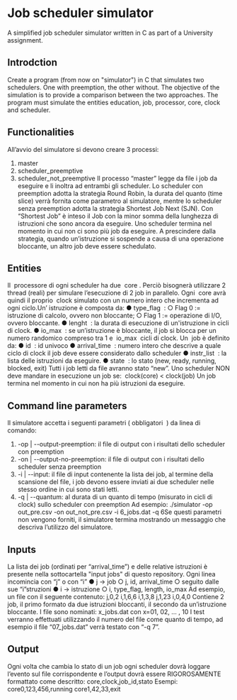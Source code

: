 # Job scheduler simulator
A simplified job scheduler simulator written in C as part of a University assignment.

## Introdction
Create a program (from now on "simulator") in C that simulates two schedulers.
One with preemption, the other without.
The objective of the simulation is to provide a comparison between the two approaches.
The program must simulate the entities education, job, processor, core, clock and scheduler.

## Functionalities
All’avvio del simulatore si devono creare 3 processi:
1. master
2. scheduler_preemptive
3. scheduler_not_preemptive
Il processo “master” legge da file i job da eseguire e li inoltra ad entrambi gli scheduler.
Lo scheduler con preemption adotta la strategia Round Robin, la durata del quanto (time
slice) verrà fornita come parametro al simulatore, mentre lo scheduler senza preemption
adotta la strategia Shortest Job Next (SJN).
Con “Shortest Job” è inteso il Job con la minor somma della lunghezza di istruzioni che sono
ancora da eseguire.
Uno scheduler termina nel momento in cui non ci sono più job da eseguire.
A prescindere dalla strategia, quando un’istruzione si sospende a causa di una operazione
bloccante, un altro job deve essere schedulato.

## Entities
Il ​ processore​ di ogni scheduler ha due ​ core​ . Perciò bisognerà utilizzare 2 thread (reali) per
simulare l’esecuzione di 2 job in parallelo. Ogni ​ core​ avrà quindi il proprio ​ clock​ simulato con
un numero intero che incrementa ad ogni ciclo.Un’​ istruzione​ è composta da:
● type_flag ​ :
○ Flag 0 := istruzione di calcolo, ovvero non bloccante;
○ Flag 1 := operazione di I/O, ovvero bloccante.
● lenght ​ : la durata di esecuzione di un'istruzione in cicli di clock.
● io_max ​ : se un’istruzione è bloccante, il job si blocca per un numero randomico
compreso tra 1 e ​ io_max ​ cicli di clock.
Un ​ job​ è definito da:
● id ​ : id univoco
● arrival_time ​ : numero intero che descrive a quale ciclo di clock il job deve essere
considerato dallo scheduler
● instr_list ​ : la lista delle istruzioni da eseguire.
● state ​ : lo stato (new, ready, running, blocked, exit)
Tutti i job letti da file avranno stato “new”.
Uno scheduler NON deve mandare in esecuzione un job se: ​ clock(core) < clock(job)
Un job termina nel momento in cui non ha più istruzioni da eseguire.


## Command line parameters
Il simulatore accetta i seguenti parametri (​ obbligatori ​ ) da linea di comando:
1. -op | --output-preemption: il file di output con i risultati dello scheduler con preemption
2. -on | --output-no-preemption: il file di output con i risultati dello scheduler senza
preemption
3. -i | --input: il file di input contenente la lista dei job, al termine della scansione del file,
i job devono essere inviati ai due scheduler nelle stesso ordine in cui sono stati letti.
4. -q | --quantum: al durata di un quanto di tempo (misurato in cicli di clock) sullo
scheduler con preemption
Ad esempio:
./simulator -op out_pre.csv -on out_not_pre.csv -i 6_jobs.dat -q 6Se questi parametri non vengono forniti, il simulatore termina mostrando un messaggio che
descriva l’utilizzo del simulatore.


## Inputs
La lista dei job (ordinati per “arrival_time”) e delle relative istruzioni è presente nella sottocartella "input jobs" di questo repository.
Ogni linea incomincia con “j” o con “i”
● j -> job
○ j, id, arrival_time
○ seguito dalle sue “i”struzioni
● i -> istruzione
○ i, type_flag, length, io_max
Ad esempio, un file con il seguente contenuto:
j,0,2
i,1,6,6
i,1,3,8
j,1,23
i,0,4,0
Contiene 2 job, il primo formato da due istruzioni bloccanti, il secondo da un’istruzione
bloccante.
I file sono nominati: x_jobs.dat con x=01, 02, ... , 10
I test verranno effettuati utilizzando il numero del file come quanto di tempo, ad esempio il
file “07_jobs.dat” verrà testato con “-q 7”.


## Output
Ogni volta che cambia lo stato di un job ogni scheduler dovrà loggare l’evento sul file
corrispondente e l’output dovrà essere RIGOROSAMENTE formattato come descritto:
core,clock,job_id,stato
Esempi:
core0,123,456,running
core1,42,33,exit
